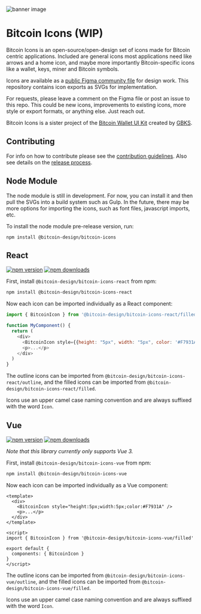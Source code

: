 ![banner image](https://github.com/Bosch-0/Bitcoin-Icons/blob/main/img/Cover.png)

# Bitcoin Icons (WIP)

Bitcoin Icons is an open-source/open-design set of icons made for Bitcoin centric applications. Included are general icons most applications need like arrows and a home icon, and maybe more importantly Bitcoin-specific icons like a wallet, keys, miner and Bitcoin symbols.

Icons are available as a [public Figma community file](https://www.figma.com/community/file/948545404023677970/Bitcoin-icon-set) for design work. This repository contains icon exports as SVGs for implementation.

For requests, please leave a comment on the Figma file or post an issue to this repo. This could be new icons, improvements to existing icons, more style or export formats, or anything else. Just reach out.

Bitcoin Icons is a sister project of the [Bitcoin Wallet UI Kit](https://www.figma.com/file/VB3GQdAnhl8yta44DY3PSV/Bitcoin-Wallet-UI-Kit) created by [GBKS](https://github.com/GBKS).

## Contributing

For info on how to contribute please see the [contribution guidelines](CONTRIBUTING.md). Also see details on the [release process](RELEASES.md).

## Node Module

The node module is still in development. For now, you can install it and then pull
the SVGs into a build system such as Gulp. In the future, there may be more options
for importing the icons, such as font files, javascript imports, etc.

To install the node module pre-release version, run:

```
npm install @bitcoin-design/bitcoin-icons
```

## React

[![npm version](https://img.shields.io/npm/v/@bitcoin-design/bitcoin-icons-react.svg?style=flat-square)](https://www.npmjs.com/package/@bitcoin-design/bitcoin-icons-react)
[![npm downloads](https://img.shields.io/npm/dm/@bitcoin-design/bitcoin-icons-react.svg?style=flat-square)](https://www.npmjs.com/package/@bitcoin-design/bitcoin-icons-react)

First, install `@bitcoin-design/bitcoin-icons-react` from npm:

```sh
npm install @bitcoin-design/bitcoin-icons-react
```

Now each icon can be imported individually as a React component:

```js
import { BitcoinIcon } from '@bitcoin-design/bitcoin-icons-react/filled'

function MyComponent() {
  return (
    <div>
      <BitcoinIcon style={{height: "5px", width: "5px", color: '#F7931A' }} />
      <p>...</p>
    </div>
  )
}
```

The outline icons can be imported from `@bitcoin-design/bitcoin-icons-react/outline`, and the filled icons can be imported from `@bitcoin-design/bitcoin-icons-react/filled`.

Icons use an upper camel case naming convention and are always suffixed with the word `Icon`.


## Vue

[![npm version](https://img.shields.io/npm/v/@bitcoin-design/bitcoin-icons-vue.svg?style=flat-square)](https://www.npmjs.com/package/@bitcoin-design/bitcoin-icons-vue)
[![npm downloads](https://img.shields.io/npm/dm/@bitcoin-design/bitcoin-icons-vue.svg?style=flat-square)](https://www.npmjs.com/package/@bitcoin-design/bitcoin-icons-vue)

*Note that this library currently only supports Vue 3.*

First, install `@bitcoin-design/bitcoin-icons-vue` from npm:

```sh
npm install @bitcoin-design/bitcoin-icons-vue
```

Now each icon can be imported individually as a Vue component:

```vue
<template>
  <div>
    <BitcoinIcon style="height:5px;width:5px;color:#F7931A" />
    <p>...</p>
  </div>
</template>

<script>
import { BitcoinIcon } from '@bitcoin-design/bitcoin-icons-vue/filled'

export default {
  components: { BitcoinIcon }
}
</script>
```

The outline icons can be imported from `@bitcoin-design/bitcoin-icons-vue/outline`, and the filled icons can be imported from `@bitcoin-design/bitcoin-icons-vue/filled`.

Icons use an upper camel case naming convention and are always suffixed with the word `Icon`.